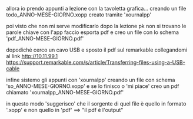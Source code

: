 allora io prendo appunti a lezione con la tavoletta grafica...
creando un file todo_ANNO-MESE-GIORNO.xopp
creato tramite 'xournalpp'

poi visto che non mi serve modificarlo dopo la lezione pk non si trovano le parole chiave
con l'app faccio esporta pdf e creo un file con lo schema 'pdf_ANNO-MESE-GIORNO.pdf'

dopodiché cerco un cavo USB e sposto il pdf sul remarkable
collegandomi al link http://10.11.99.1
https://support.remarkable.com/s/article/Transferring-files-using-a-USB-cable

infine sistemo gli appunti con 'xournalpp'
creando un file con schema 'so_ANNO-MESE-GIORNO.xopp'
e se lo finisco o 'mi piace' creo un pdf chiamato 'xournalpp_ANNO-MESE-GIORNO.pdf'

in questo modo 'suggerisco' che il sorgente di quel file è
quello in formato '.xopp' e non quello in 'pdf' ==> "il pdf è l'output"

